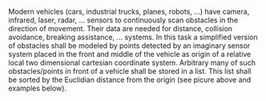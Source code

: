<p> Modern vehicles (cars, industrial trucks, planes, robots, ...) have camera, infrared, laser, radar, ... sensors to continuously scan obstacles in the direction of movement. Their data are needed for distance, collision avoidance, breaking assistance, ... systems. In this task a simplified version of obstacles shall be modeled by points detected by an imaginary sensor system placed in the front and middle of the vehicle as origin of a relative local two dimensional cartesian coordinate system. Arbitrary many of such obstacles/points in front of a vehicle shall be stored in a list. This list shall be sorted by the Euclidian distance from the origin (see picure above and examples below). </p>